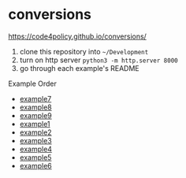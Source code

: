 # conversions

https://code4policy.github.io/conversions/

1. clone this repository into `~/Development`
2. turn on http server `python3 -m http.server 8000`
2. go through each example's README

Example Order

- [example7](https://github.com/code4policy/example7)
- [example8](./example8/index.html)
- [example9](./example9/index.html)
- [example1](./example1/index.html)
- [example2](./example2/index.html)
- [example3](./example3/index.html)
- [example4](./example4/index.html)
- [example5](./example5/index.html)
- [example6](./example6/index.html)
